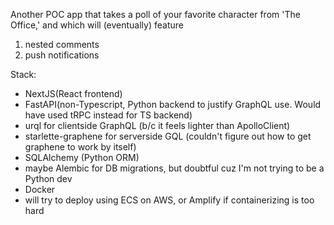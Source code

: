 Another POC app that takes a poll of your favorite character from 'The Office,' and which will (eventually) feature
1. nested comments
2. push notifications

Stack: 
- NextJS(React frontend)
- FastAPI(non-Typescript, Python backend to justify GraphQL use. Would have used tRPC instead for TS backend)
- urql for clientside GraphQL (b/c it feels lighter than ApolloClient)
- starlette-graphene for serverside GQL (couldn't figure out how to get graphene to work by itself)
- SQLAlchemy (Python ORM)
- maybe Alembic for DB migrations, but doubtful cuz I'm not trying to be a Python dev
- Docker
- will try to deploy using ECS on AWS, or Amplify if containerizing is too hard